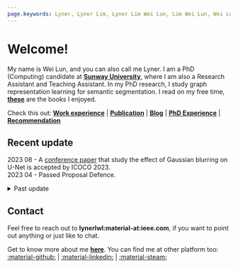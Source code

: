 ```yaml
---
page.keywords: Lyner, Lyner Lim, Lyner Lim Wei Lun, Lim Wei Lun, Wei Lun Lim
---
```


# Welcome!

My name is Wei Lun, and you can also call me Lyner. I am a PhD (Computing) candidate at [**Sunway University**](https://sunwayuniversity.edu.my/), where I am also a Research Assistant and Teaching Assistant. In my PhD research, I study graph representation learning for semantic segmentation. I read on my free time, [**these**](book.md) are the books I enjoyed.

Check this out: [**Work experience**](experience.md) | [**Publication**](publication.md) | [**Blog**](blog.md) | [**PhD Experience**](phd.md) | [**Recommendation**](recommended.md)

## Recent update

2023 08 - A [conference paper](https://bit.ly/2023-08-icoco) that study the effect of Gaussian blurring on U-Net is accepted by ICOCO 2023. <br>
2023 04 - Passed Proposal Defence. <br>

<details>
<summary>Past update</summary>
2022 10 - A <a href="https://bit.ly/2022-12-icoco" target="_blank">conference paper</a> that compare the performance of U-Net and Mask-RCNN is accepted by ICOCO 2022. <br>
2022 01 - Started PhD (Computing) in Sunway University. <br>
2021 08 - A <a href="https://www.mdpi.com/2079-7737/10/9/853" target="_blank">journal paper</a> on bioinformatics is publised in Biology (2021). <br>
2021 05 - Start working as research assistant at Sunway University. <br>
2020 09 - A <a href="https://ieeexplore.ieee.org/document/9210093" target="_blank">journal paper</a> on data mining is publised in IEEE Access (2020).
</details>

## Contact

Feel free to reach out to **lynerlwl:material-at:ieee.com**, if you want to point out anything or just like to chat. 

Get to know more about me [**here**](about.md). You can find me at other platform too: 
[:material-github:](https://github.com/lynerlwl) | 
[:material-linkedin:](https://linkedin.com/in/lynerlwl) |
[:material-steam:](https://steamcommunity.com/id/lynerlwl)